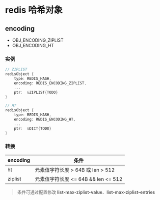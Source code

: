# redis 哈希对象

## encoding

- OBJ_ENCODING_ZIPLIST  
- OBJ_ENCODING_HT  

### 实例

```c
// ZIPLIST
redisObject {
    type: REDIS_HASH,
    encoding: REDIS_ENCODING_ZIPLIST,
    ...
    ptr:  &ZIPLIST{TODO}
}

// HT
redisObject {
    type: REDIS_HASH,
    encoding: REDIS_ENCODING_HT,
    ...
    ptr:  &DICT{TODO}
}
```

### 转换

| encoding | 条件                                |
| -------- | ----------------------------------- |
| ht       | 元素值字符长度 > 64B 或 len > 512   |
| ziplist  | 元素值字符长度 <= 64B && len <= 512 |

> 条件可通过配置修改 **list-max-ziplist-value**、**list-max-ziplist-entries**

<!-- ## 实现 -->
